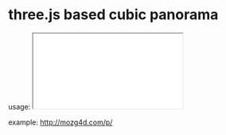 # three.js based cubic panorama

usage: <iframe src="p.htm"></iframe>

example: http://mozg4d.com/p/
